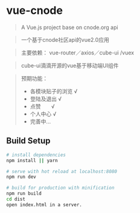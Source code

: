 # vue-cnode

> A Vue.js project base on cnode.org api

> 一个基于cnode社区api的vue2.0应用

> 主要依赖： vue-router／axios／cube-ui /vuex

> cube-ui滴滴开源的vue基于移动端UI组件

> 预期功能：
> * 各模块贴子的浏览    √
> * 登陆及退出         √
> * 点赞               √
> * 个人中心            √
> * 完善中...



## Build Setup

``` bash
# install dependencies
npm install || yarn

# serve with hot reload at localhost:8080
npm run dev

# build for production with minification
npm run build
cd dist
open index.html in a server.
```



